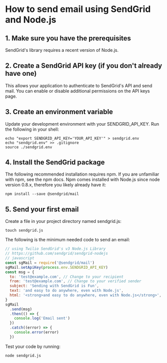 # How to send email using SendGrid and Node.js

## 1. Make sure you have the prerequisites
SendGrid's library requires a recent version of Node.js.

## 2. Create a SendGrid API key (if you don't already have one)
This allows your application to authenticate to SendGrid's API and send mail. You can enable or disable additional permissions on the API keys page.

## 3. Create an environment variable
Update your development environment with your SENDGRID_API_KEY. Run the following in your shell:
```Shell
echo "export SENDGRID_API_KEY='YOUR_API_KEY'" > sendgrid.env
echo "sendgrid.env" >> .gitignore
source ./sendgrid.env
```

## 4. Install the SendGrid package
The following recommended installation requires npm. If you are unfamiliar with npm, see the npm docs. Npm comes installed with Node.js since node version 0.8.x, therefore you likely already have it:
```Shell
npm install --save @sendgrid/mail
```

## 5. Send your first email
Create a file in your project directory named sendgrid.js:
```Shell
touch sendgrid.js
```

The following is the minimum needed code to send an email:
```Javascript
// using Twilio SendGrid's v3 Node.js Library
// https://github.com/sendgrid/sendgrid-nodejs
// javascript
const sgMail = require('@sendgrid/mail')
sgMail.setApiKey(process.env.SENDGRID_API_KEY)
const msg = {
  to: 'test@example.com', // Change to your recipient
  from: 'test@example.com', // Change to your verified sender
  subject: 'Sending with SendGrid is Fun',
  text: 'and easy to do anywhere, even with Node.js',
  html: '<strong>and easy to do anywhere, even with Node.js</strong>',
}
sgMail
  .send(msg)
  .then(() => {
    console.log('Email sent')
  })
  .catch((error) => {
    console.error(error)
  })
```

Test your code by running:
```
node sendgrid.js
```
